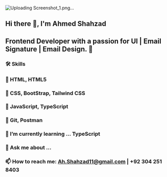 ![Uploading Screenshot_1.png…]()

## Hi there 👋, I'm Ahmed Shahzad
## Frontend Developer with a passion for UI | Email Signature | Email Design. 🚀

### 🛠️ Skills
### 🌟 HTML, HTML5
### 🌟 CSS, BootStrap, Tailwind CSS
### 🌟 JavaScript, TypeScript
### 🌟 Git, Postman

### 🌱 I’m currently learning ... TypeScript
### 💬 Ask me about ...
### 📫 How to reach me: Ah.Shahzad11@gmail.com  | +92 304 251 8403

